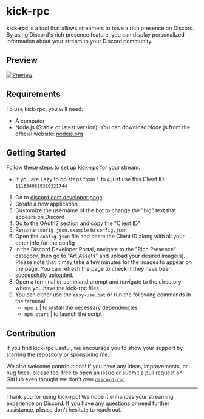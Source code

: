 # kick-rpc

**kick-rpc** is a tool that allows streamers to have a rich presence on Discord. By using Discord's rich presence feature, you can display personalized information about your stream to your Discord community.

## Preview

[![Preview](https://i.imgur.com/3nPmIOx.png "Preview")](https://paypal.me/TheHellTower)

## Requirements

To use kick-rpc, you will need:

- A computer
- Node.js (Stable or latest version). You can download Node.js from the official website: [nodejs.org](https://nodejs.org/en)

## Getting Started

Follow these steps to set up kick-rpc for your stream:

- If you are Lazy to go steps from `1` to `4` just use this Client ID: `1118540819310321744`

1. Go to [discord.com developer page](https://discord.com/developers/applications)
2. Create a new application
3. Customize the username of the bot to change the "big" text that appears on Discord
4. Go to the OAuth2 section and copy the "Client ID"
5. Rename `config.json.example` to `config.json`
6. Open the `config.json` file and paste the Client ID along with all your other info for the config
7. In the Discord Developer Portal, navigate to the "Rich Presence" category, then go to "Art Assets" and upload your desired image(s). Please note that it may take a few minutes for the images to appear on the page. You can refresh the page to check if they have been successfully uploaded.
8. Open a terminal or command prompt and navigate to the directory where you have the kick-rpc files.
9. You can either use the `easy-use.bat` or run the following commands in the terminal:
   - `npm i` | to install the necessary dependencies
   - `npm start` | to launch the script

## Contribution

If you find kick-rpc useful, we encourage you to show your support by starring the repository or [sponsoring me](https://github.com/sponsors/TheHellTower).

We also welcome contributions! If you have any ideas, improvements, or bug fixes, please feel free to open an issue or submit a pull request on GitHub even thought we don't own [`discord-rpc`](https://www.npmjs.com/package/discord-rpc).

---

Thank you for using kick-rpc! We hope it enhances your streaming experience on Discord. If you have any questions or need further assistance, please don't hesitate to reach out.